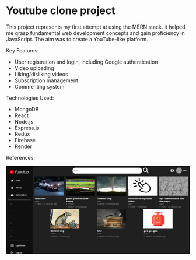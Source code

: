 # Youtube clone project

This project represents my first attempt at using the MERN stack. it helped me grasp fundamental web development concepts and gain proficiency in JavaScript. The aim was to create a YouTube-like platform.

Key Features:
- User registration and login, including Google authentication
- Video uploading
- Liking/disliking videos
- Subscription management
- Commenting system

Technologies Used:
- MongoDB
- React
- Node.js
- Express.js
- Redux
- Firebase
- Render

References:



![my screenshot](./Youtube_mern_clone/Src/frontend/src/img/Screenshot.png)
